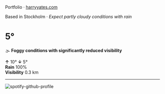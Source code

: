 Portfolio · [harryyates.com](https://harryyates.com)

<!-- WEATHER_START -->
Based in Stockholm · *Expect partly cloudy conditions with rain*

# 5°
🌫️ **Foggy conditions with significantly reduced visibility**

**↑** 10° **↓** 5°  
**Rain** 100%  
**Visibility** 0.3 km

---
<!-- WEATHER_END -->

<p align="left">
  <a>
    <img src="https://spotify-github-profile.kittinanx.com/api/view?uid=bigbello&cover_image=true&theme=natemoo-re&show_offline=true&background_color=121212&interchange=false&bar_color=53b14f&bar_color_cover=false" alt="spotify-github-profile">
  </a>
</p>